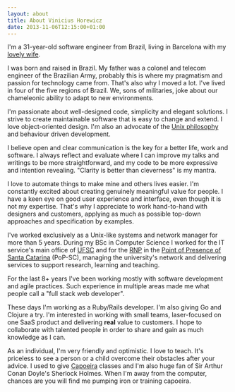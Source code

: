 ```yaml
---
layout: about
title: About Vinicius Horewicz
date: 2013-11-06T12:15:00+01:00
---
```


I'm a 31-year-old software engineer from Brazil, living in Barcelona
with my [lovely wife](http://www.vanessamartins.med.br/).

I was born and raised in Brazil. My father was a colonel and telecom
engineer of the Brazilian Army, probably this is where my pragmatism and
passion for technology came from. That's also why I moved a lot.  I've
lived in four of the five regions of Brazil. We, sons of militaries,
joke about our chameleonic ability to adapt to new environments.

I'm passionate about well-designed code, simplicity and elegant
solutions. I strive to create maintainable software that is easy to
change and extend. I love object-oriented design. I'm also an advocate
of the [Unix philosophy](https://en.wikipedia.org/wiki/Unix_philosophy)
and behaviour driven development.

I believe open and clear communication is the key for a better life,
work and software. I always reflect and evaluate where I can improve my
talks and writings to be more straightforward, and my code to be more
expressive and intention revealing. "Clarity is better than cleverness"
is my mantra.

I love to automate things to make mine and others lives easier. I'm
constantly excited about creating genuinely meaningful value for people.
I have a keen eye on good user experience and interface, even though it
is not my expertise. That's why I appreciate to work hand-to-hand with
designers and customers, applying as much as possible top-down
approaches and specification by examples.

I've worked exclusively as a Unix-like systems and network manager for
more than 5 years. During my BSc in Computer Science I worked for the IT
service's main office of
[UFSC](https://en.wikipedia.org/wiki/Universidade_Federal_de_Santa_Catarina)
and for the [RNP](https://www.rnp.br/en/rnp/) in the [Point of Presence
of Santa Catarina](http://www.pop-sc.rnp.br/) (PoP-SC), managing the
university's network and delivering services to support research,
learning and teaching.

For the last 8+ years I've been working mostly with software development
and agile practices. Such experience in multiple areas made me what
people call a "full stack web developer".

These days I'm working as a Ruby/Rails developer. I'm also giving Go and
Clojure a try. I'm interested in working with small teams, laser-focused
on one SaaS product and delivering __real__ value to customers. I hope
to collaborate with talented people in order to share and gain as much
knowledge as I can.

As an individual, I'm very friendly and optimistic. I love to teach.
It's priceless to see a person or a child overcome their obstacles after
your advice. I used to give
[Capoeira](https://en.wikipedia.org/wiki/Capoeira) classes and I'm also
huge fan of Sir Arthur Conan Doyle's Sherlock Holmes. When I'm away from
the computer, chances are you will find me pumping iron or training
capoeira.

